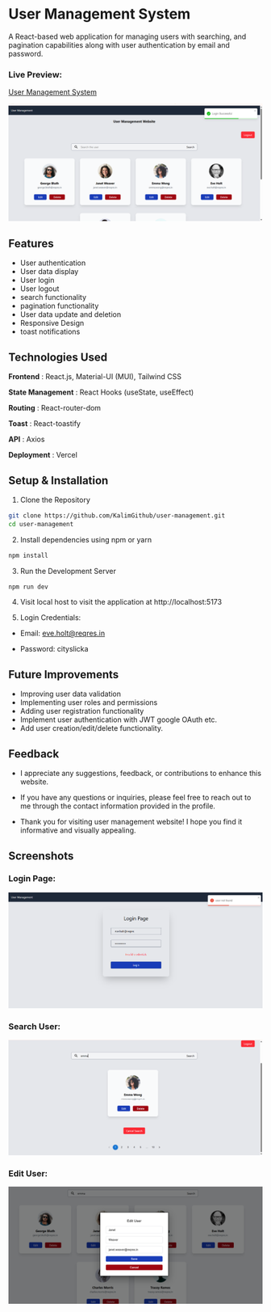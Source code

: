 # User Management System

A React-based web application for managing users with searching, and pagination capabilities along with user authentication by email and password.
### Live Preview:
[User Management System](https://user-management-chi-bay.vercel.app/)

![User Management System](https://raw.githubusercontent.com/KalimGithub/user-management/refs/heads/main/src/assets/images/homepage.png)

## Features

- User authentication
- User data display
- User login
- User logout
- search functionality
- pagination functionality
- User data update and deletion
- Responsive Design
- toast notifications

## Technologies Used

**Frontend** : React.js, Material-UI (MUI), Tailwind CSS

**State Management** : React Hooks (useState, useEffect)

**Routing** : React-router-dom

**Toast** : React-toastify

**API** : Axios

**Deployment** : Vercel

## Setup & Installation

1. Clone the Repository

```bash
git clone https://github.com/KalimGithub/user-management.git
cd user-management
```

2. Install dependencies using npm or yarn

```bash
npm install
```

3. Run the Development Server

```bash
npm run dev
```

4. Visit local host to visit the application at http://localhost:5173

5. Login Credentials:

- Email: eve.holt@reqres.in

- Password: cityslicka
## Future Improvements

- Improving user data validation
- Implementing user roles and permissions
- Adding user registration functionality
- Implement user authentication with JWT google OAuth etc.
- Add user creation/edit/delete functionality.

## Feedback

- I appreciate any suggestions, feedback, or contributions to enhance this website.

- If you have any questions or inquiries, please feel free to reach out to me through the contact information provided in the profile.

- Thank you for visiting user management website! I hope you find it informative and visually appealing.
## Screenshots
### Login Page:
![Login Page](https://raw.githubusercontent.com/KalimGithub/user-management/refs/heads/main/src/assets/images/login.png)
### Search User:
![Search User](https://raw.githubusercontent.com/KalimGithub/user-management/refs/heads/main/src/assets/images/search.png)
### Edit User:
![Edit User](https://raw.githubusercontent.com/KalimGithub/user-management/refs/heads/main/src/assets/images/edituser.png)
